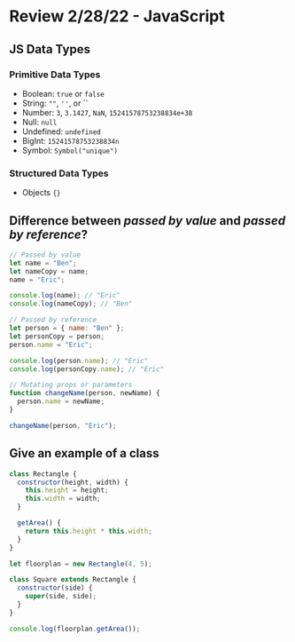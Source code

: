 # Review 2/28/22 - JavaScript

## JS Data Types

### Primitive Data Types

- Boolean: `true` or `false`
- String: `""`, `''`, or ``
- Number: `3`, `3.1427`, `NaN`, `15241578753238834e+38`
- Null: `null`
- Undefined: `undefined`
- BigInt: `15241578753238834n`
- Symbol: `Symbol("unique")`

### Structured Data Types

- Objects `{}`

## Difference between _passed by value_ and _passed by reference_?

```js
// Passed by value
let name = "Ben";
let nameCopy = name;
name = "Eric";

console.log(name); // "Eric"
console.log(nameCopy); // "Ben"

// Passed by reference
let person = { name: "Ben" };
let personCopy = person;
person.name = "Eric";

console.log(person.name); // "Eric"
console.log(personCopy.name); // "Eric"

// Mutating props or parameters
function changeName(person, newName) {
  person.name = newName;
}

changeName(person, "Eric");
```

## Give an example of a class

```js
class Rectangle {
  constructor(height, width) {
    this.height = height;
    this.width = width;
  }

  getArea() {
    return this.height * this.width;
  }
}

let floorplan = new Rectangle(4, 5);

class Square extends Rectangle {
  constructor(side) {
    super(side, side);
  }
}

console.log(floorplan.getArea());
```
